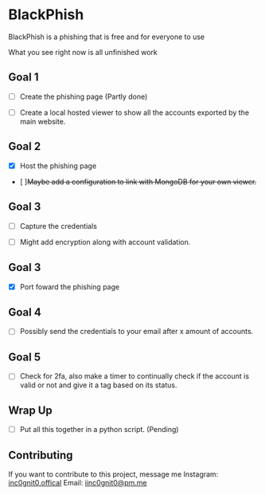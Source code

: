 # BlackPhish
BlackPhish is a phishing that is free and for everyone to use

What you see right now is all unfinished work
## Goal 1
- [ ] Create the phishing page (Partly done)

- [ ] Create a local hosted viewer to show all the accounts exported by the main website.
## Goal 2
- [x] Host the phishing page

- [ ]~~Maybe add a configuration to link with MongoDB for your own viewer.~~
## Goal 3
- [ ] Capture the credentials

- [ ] Might add encryption along with account validation.
## Goal 3
- [x] Port foward the phishing page
## Goal 4
- [ ] Possibly send the credentials to your email after x amount of accounts.
## Goal 5
- [ ] Check for 2fa, also make a timer to continually check if the account is valid or not and give it a tag based on its status.
## Wrap Up
- [ ] Put all this together in a python script. (Pending)
## Contributing
If you want to contribute to this project, message me
Instagram: [inc0gnit0.offical](https://instagram.com/inc0gnit0.offical)
Email: iinc0gnit0@pm.me
